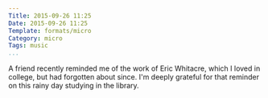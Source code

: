 ```yaml
---
Title: 2015-09-26 11:25
Date: 2015-09-26 11:25
Template: formats/micro
Category: micro
Tags: music
...
```


A friend recently reminded me of the work of Eric Whitacre, which I loved in
college, but had forgotten about since. I'm deeply grateful for that reminder on
this rainy day studying in the library.
